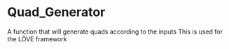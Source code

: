 # Quad_Generator
A function that will generate quads according to the inputs
This is used for the LÖVE framework
